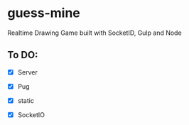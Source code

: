 # guess-mine

Realtime Drawing Game built with SocketID, Gulp and Node

## To DO:

- [x] Server
- [x] Pug
- [x] static
- [x] SocketIO


